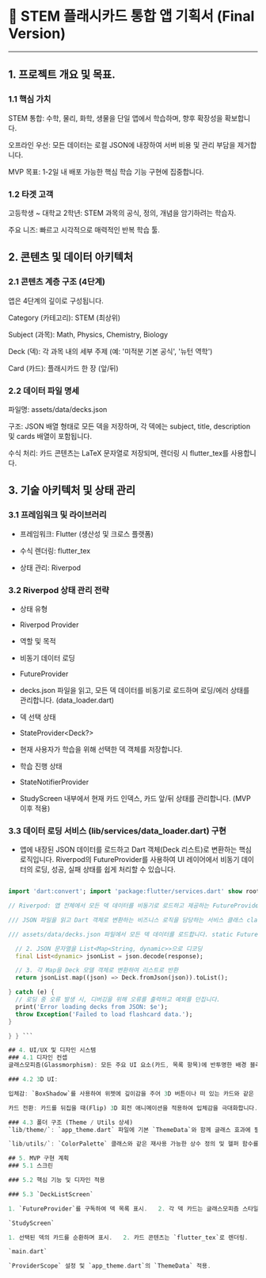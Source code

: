 # 📝 STEM 플래시카드 통합 앱 기획서 (Final Version)

---

## 1. 프로젝트 개요 및 목표.

### 1.1 핵심 가치

STEM 통합: 수학, 물리, 화학, 생물을 단일 앱에서 학습하며, 향후 확장성을 확보합니다.

오프라인 우선: 모든 데이터는 로컬 JSON에 내장하여 서버 비용 및 관리 부담을 제거합니다.

MVP 목표: 1-2일 내 배포 가능한 핵심 학습 기능 구현에 집중합니다.

### 1.2 타겟 고객

고등학생 ~ 대학교 2학년: STEM 과목의 공식, 정의, 개념을 암기하려는 학습자.

주요 니즈: 빠르고 시각적으로 매력적인 반복 학습 툴.

## 2. 콘텐츠 및 데이터 아키텍처

### 2.1 콘텐츠 계층 구조 (4단계)

앱은 4단계의 깊이로 구성됩니다.

Category (카테고리): STEM (최상위)

Subject (과목): Math, Physics, Chemistry, Biology

Deck (덱): 각 과목 내의 세부 주제 (예: '미적분 기본 공식', '뉴턴 역학')

Card (카드): 플래시카드 한 장 (앞/뒤)

### 2.2 데이터 파일 명세

파일명: assets/data/decks.json

구조: JSON 배열 형태로 모든 덱을 저장하며, 각 덱에는 subject, title, description 및 cards 배열이 포함됩니다.

수식 처리: 카드 콘텐츠는 LaTeX 문자열로 저장되며, 렌더링 시 flutter_tex를 사용합니다.

## 3. 기술 아키텍처 및 상태 관리

### 3.1 프레임워크 및 라이브러리

- 프레임워크: Flutter (생산성 및 크로스 플랫폼)

- 수식 렌더링: flutter_tex

- 상태 관리: Riverpod

### 3.2 Riverpod 상태 관리 전략

- 상태 유형

- Riverpod Provider

- 역할 및 목적

- 비동기 데이터 로딩

- FutureProvider

- decks.json 파일을 읽고, 모든 덱 데이터를 비동기로 로드하며 로딩/에러 상태를 관리합니다. (data_loader.dart)

- 덱 선택 상태

- StateProvider<Deck?>

- 현재 사용자가 학습을 위해 선택한 덱 객체를 저장합니다.

- 학습 진행 상태

- StateNotifierProvider

- StudyScreen 내부에서 현재 카드 인덱스, 카드 앞/뒤 상태를 관리합니다. (MVP 이후 적용)

### 3.3 데이터 로딩 서비스 (lib/services/data_loader.dart) 구현

- 앱에 내장된 JSON 데이터를 로드하고 Dart 객체(Deck 리스트)로 변환하는 핵심 로직입니다. Riverpod의 FutureProvider를 사용하여 UI 레이어에서 비동기 데이터의 로딩, 성공, 실패 상태를 쉽게 처리할 수 있습니다.

````dart // lib/services/data_loader.dart

import 'dart:convert'; import 'package:flutter/services.dart' show rootBundle; import 'package:flutter_riverpod/flutter_riverpod.dart'; import '../models/deck.dart';

// Riverpod: 앱 전체에서 모든 덱 데이터를 비동기로 로드하고 제공하는 FutureProvider final allDecksProvider = FutureProvider<List<Deck>>((ref) async { return DataLoader.loadAllDecks(); });

/// JSON 파일을 읽고 Dart 객체로 변환하는 비즈니스 로직을 담당하는 서비스 클래스 class DataLoader { static const String _dataPath = 'assets/data/decks.json';

/// assets/data/decks.json 파일에서 모든 덱 데이터를 로드합니다. static Future<List<Deck>> loadAllDecks() async { try { // 1. JSON 파일 내용 읽기 final String response = await rootBundle.loadString(_dataPath);

  // 2. JSON 문자열을 List<Map<String, dynamic>>으로 디코딩
  final List<dynamic> jsonList = json.decode(response);

  // 3. 각 Map을 Deck 모델 객체로 변환하여 리스트로 반환
  return jsonList.map((json) => Deck.fromJson(json)).toList();

} catch (e) {
  // 로딩 중 오류 발생 시, 디버깅을 위해 오류를 출력하고 예외를 던집니다.
  print('Error loading decks from JSON: $e');
  throw Exception('Failed to load flashcard data.');
}

} } ```

## 4. UI/UX 및 디자인 시스템
### 4.1 디자인 컨셉
글래스모피즘(Glassmorphism): 모든 주요 UI 요소(카드, 목록 항목)에 반투명한 배경 블러 효과를 적용합니다.

### 4.2 3D UI:

입체감: `BoxShadow`를 사용하여 위젯에 깊이감을 주어 3D 버튼이나 떠 있는 카드와 같은 시각적 효과를 연출합니다.

카드 전환: 카드를 뒤집을 때(Flip) 3D 회전 애니메이션을 적용하여 입체감을 극대화합니다.

### 4.3 폴더 구조 (Theme / Utils 상세)
`lib/theme/`: `app_theme.dart` 파일에 기본 `ThemeData`와 함께 글래스 효과에 필요한 `kBlurRadius`, `kGlassOpacity` 등 디자인 상수들을 정의합니다.

`lib/utils/`: `ColorPalette` 클래스와 같은 재사용 가능한 상수 정의 및 헬퍼 함수를 저장합니다.

## 5. MVP 구현 계획
### 5.1 스크린

### 5.2 핵심 기능 및 디자인 적용

### 5.3 `DeckListScreen`

1. `FutureProvider`를 구독하여 덱 목록 표시.   2. 각 덱 카드는 글래스모피즘 스타일 적용 및 3D 그림자로 입체감 부여.

`StudyScreen`

1. 선택된 덱의 카드를 순환하며 표시.   2. 카드 콘텐츠는 `flutter_tex`로 렌더링.   3. 카드 터치 시 3D Flip 애니메이션을 사용하여 앞/뒤 전환.

`main.dart`

`ProviderScope` 설정 및 `app_theme.dart`의 `ThemeData` 적용.
````
